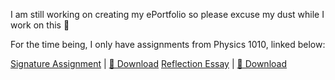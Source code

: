 I am still working on creating my ePortfolio so please excuse my dust while I work on this 🧹

For the time being, I only have assignments from Physics 1010, linked below:

[Signature Assignment](docs/physics1010/signature.md) | [🔗 Download](docs/physics1010/signature.pdf)
[Reflection Essay](docs/physics1010/reflection.md) | [🔗 Download](docs/physics1010/reflection.pdf)